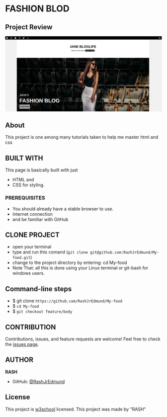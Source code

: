 # FASHION BLOD

## Project Review
![home page](assets/images/overview.png)

## About
This project is one among many tutorials taken to help me master html and css

## BUILT WITH
This page is basically built with just
* HTML and
* CSS for styling.

### PREREQUISITES
* You should already have a stable browser to use.
* Internet connection
* and be familiar with GitHub

## CLONE PROJECT
* open your terminal
* type and run this comand (`git clone git@github.com:RashJrEdmund/My-food.git`)
* change to the project directory by entering: cd My-food
* Note That: all this is done using your Linux terminal or git-bash for windows users.

## Command-line steps

- $ git clone `https://github.com/RashJrEdmund/My-food`
- $ `cd My-food`
- $ `git checkout feature/body`

## CONTRIBUTION
Contributions, issues, and feature requests are welcome!
Feel free to check the [issues page](`https://github.com/RashJrEdmund/My-food/issues`).

## AUTHOR
**RASH**
- GitHub: [@RashJrEdmund](https://github.com/RashJrEdmund/My-food)

## License
This project is [w3school](./LICENSE) licensed. This project was made by "RASH"